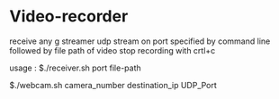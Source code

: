 # Video-recorder
receive any g streamer udp stream on port specified by command line followed by file path of video
stop recording with crtl+c

usage :
$./receiver.sh port file-path

$./webcam.sh camera_number destination_ip UDP_Port

